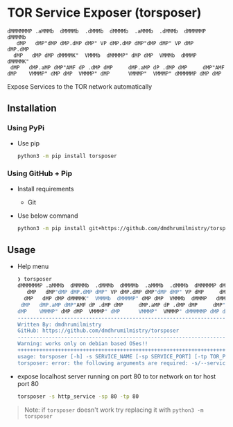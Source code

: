 # TOR Service Exposer (torsposer)

```
dMMMMMMP .aMMMb  dMMMMb  .dMMMb  dMMMMb  .aMMMb  .dMMMb  dMMMMMP dMMMMb 
   dMP   dMP"dMP dMP.dMP dMP" VP dMP.dMP dMP"dMP dMP" VP dMP     dMP.dMP 
  dMP   dMP dMP dMMMMK"  VMMMb  dMMMMP" dMP dMP  VMMMb  dMMMP   dMMMMK"  
 dMP   dMP.aMP dMP"AMF dP .dMP dMP     dMP.aMP dP .dMP dMP     dMP"AMF   
dMP    VMMMP" dMP dMP  VMMMP" dMP      VMMMP"  VMMMP" dMMMMMP dMP dMP
```

Expose Services to the TOR network automatically


## Installation

### Using PyPi

- Use pip 

    ```bash
    python3 -m pip install torsposer
    ```

### Using GitHub + Pip

- Install requirements
    - Git

- Use below command

    ```bash
    python3 -m pip install git+https://github.com/dmdhrumilmistry/torsposer.git
    ```

## Usage

- Help menu

    ```bash
    ❯ torsposer
    dMMMMMMP .aMMMb  dMMMMb  .dMMMb  dMMMMb  .aMMMb  .dMMMb  dMMMMMP dMMMMb 
       dMP   dMP"dMP dMP.dMP dMP" VP dMP.dMP dMP"dMP dMP" VP dMP     dMP.dMP 
      dMP   dMP dMP dMMMMK"  VMMMb  dMMMMP" dMP dMP  VMMMb  dMMMP   dMMMMK"  
     dMP   dMP.aMP dMP"AMF dP .dMP dMP     dMP.aMP dP .dMP dMP     dMP"AMF   
    dMP    VMMMP" dMP dMP  VMMMP" dMP      VMMMP"  VMMMP" dMMMMMP dMP dMP    
    --------------------------------------------------------------------------
    Written By: dmdhrumilmistry
    GitHub: https://github.com/dmdhrumilmistry/torsposer
    --------------------------------------------------------------------------
    Warning: works only on debian based OSes!!
    ++++++++++++++++++++++++++++++++++++++++++++++++++++++++++++++++++++++++++
    usage: torsposer [-h] -s SERVICE_NAME [-sp SERVICE_PORT] [-tp TOR_PORT]
    torsposer: error: the following arguments are required: -s/--service
    ```

- expose localhost server running on port 80 to tor network on tor host port 80

    ```bash
    torsposer -s http_service -sp 80 -tp 80
    ```

> Note: if `torsposer` doesn't work try replacing it with `python3 -m torsposer`
